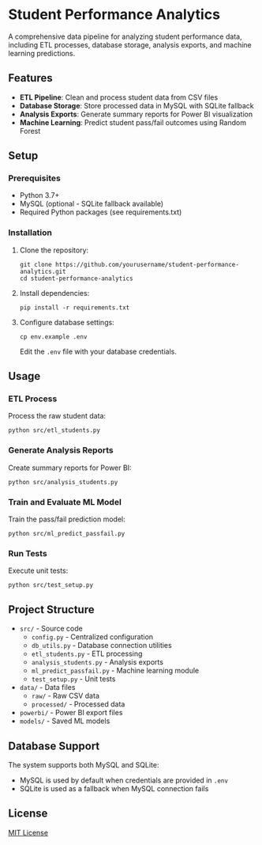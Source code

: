 # Student Performance Analytics

A comprehensive data pipeline for analyzing student performance data, including ETL processes, database storage, analysis exports, and machine learning predictions.

## Features

- **ETL Pipeline**: Clean and process student data from CSV files
- **Database Storage**: Store processed data in MySQL with SQLite fallback
- **Analysis Exports**: Generate summary reports for Power BI visualization
- **Machine Learning**: Predict student pass/fail outcomes using Random Forest

## Setup

### Prerequisites

- Python 3.7+
- MySQL (optional - SQLite fallback available)
- Required Python packages (see requirements.txt)

### Installation

1. Clone the repository:
   ```
   git clone https://github.com/yourusername/student-performance-analytics.git
   cd student-performance-analytics
   ```

2. Install dependencies:
   ```
   pip install -r requirements.txt
   ```

3. Configure database settings:
   ```
   cp env.example .env
   ```
   Edit the `.env` file with your database credentials.

## Usage

### ETL Process

Process the raw student data:
```
python src/etl_students.py
```

### Generate Analysis Reports

Create summary reports for Power BI:
```
python src/analysis_students.py
```

### Train and Evaluate ML Model

Train the pass/fail prediction model:
```
python src/ml_predict_passfail.py
```

### Run Tests

Execute unit tests:
```
python src/test_setup.py
```

## Project Structure

- `src/` - Source code
  - `config.py` - Centralized configuration
  - `db_utils.py` - Database connection utilities
  - `etl_students.py` - ETL processing
  - `analysis_students.py` - Analysis exports
  - `ml_predict_passfail.py` - Machine learning module
  - `test_setup.py` - Unit tests
- `data/` - Data files
  - `raw/` - Raw CSV data
  - `processed/` - Processed data
- `powerbi/` - Power BI export files
- `models/` - Saved ML models

## Database Support

The system supports both MySQL and SQLite:
- MySQL is used by default when credentials are provided in `.env`
- SQLite is used as a fallback when MySQL connection fails

## License

[MIT License](LICENSE)